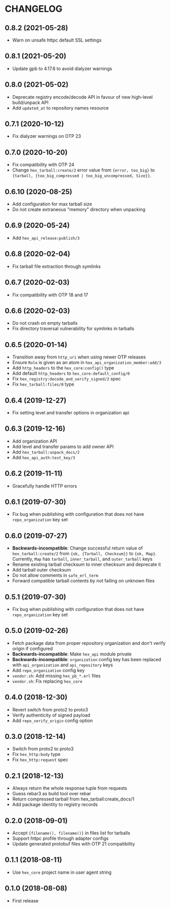 # CHANGELOG

## 0.8.2 (2021-05-28)

* Warn on unsafe httpc default SSL settings

## 0.8.1 (2021-05-20)

* Update gpb to 4.17.6 to avoid dialyzer warnings

## 0.8.0 (2021-05-02)

* Deprecate registry encode/decode API in favour of new high-level build/unpack API
* Add `updated_at` to repository names resource

## 0.7.1 (2020-10-12)

* Fix dialyzer warnings on OTP 23

## 0.7.0 (2020-10-20)

* Fix compatibility with OTP 24
* Change `hex_tarball:create/2` error value from `{error, too_big}` to `{tarball, {too_big_compressed | too_big_uncompressed, Size}}`.

## 0.6.10 (2020-08-25)

* Add configuration for max tarball size
* Do not create extraneous "memory" directory when unpacking

## 0.6.9 (2020-05-24)

* Add `hex_api_release:publish/3`

## 0.6.8 (2020-02-04)

* Fix tarball file extraction through symlinks

## 0.6.7 (2020-02-03)

* Fix compatibility with OTP 18 and 17

## 0.6.6 (2020-02-03)

* Do not crash on empty tarballs
* Fix directory traversal vulnerability for symlinks in tarballs

## 0.6.5 (2020-01-14)

* Transition away from `http_uri` when using newer OTP releases
* Ensure `Role` is given as an atom in `hex_api_organization_member:add/3`
* Add `http_headers` to the `hex_core:config()` type
* Add default `http_headers` to `hex_core:default_config/0`
* Fix `hex_registry:decode_and_verify_signed/2` spec
* Fix `hex_tarball:files/0` type

## 0.6.4 (2019-12-27)

* Fix setting level and transfer options in organization api

## 0.6.3 (2019-12-16)

* Add organization API
* Add level and transfer params to add owner API
* Add `hex_tarball:unpack_docs/2`
* Add `hex_api_auth:test_key/3`

## 0.6.2 (2019-11-11)

* Gracefully handle HTTP errors

## 0.6.1 (2019-07-30)

* Fix bug when publishing with configuration that does not have `repo_organization` key set

## 0.6.0 (2019-07-27)

* **Backwards-incompatible**: Change successful return value of `hex_tarball:create/2` from
  `{ok, {Tarball, Checksum}}` to `{ok, Map}`. Currently, `Map` has `tarball`, `inner_tarball`,
  and `outer_tarball` keys
* Rename existing tarball checksum to inner checksum and deprecate it
* Add tarball outer checksum
* Do not allow comments in `safe_erl_term`
* Forward compatible tarball contents by not failing on unknown files

## 0.5.1 (2019-07-30)

* Fix bug when publishing with configuration that does not have `repo_organization` key set

## 0.5.0 (2019-02-26)

* Fetch package data from proper repository organization and don't verify origin if configured
* **Backwards-incompatible**: Make `hex_api` module private
* **Backwards-incompatible**: `organization` config key has been replaced with `api_organization`
  and `api_repository` keys
* Add `repo_organization` config key
* `vendor.sh`: Add missing `hex_pb_*.erl` files
* `vendor.sh`: Fix replacing `hex_core`

## 0.4.0 (2018-12-30)

* Revert switch from proto2 to proto3
* Verify authenticity of signed payload
* Add `repo_verify_origin` config option

## 0.3.0 (2018-12-14)

* Switch from proto2 to proto3
* Fix `hex_http:body` type
* Fix `hex_http:request` spec

## 0.2.1 (2018-12-13)

* Always return the whole response tuple from requests
* Guess rebar3 as build tool over rebar
* Return compressed tarball from hex_tarball:create_docs/1
* Add package identity to registry records

## 0.2.0 (2018-09-01)

* Accept `{filename(), filename()}` in files list for tarballs
* Support httpc profile through adapter configs
* Update generated protobuf files with OTP 21 compatibility

## 0.1.1 (2018-08-11)

* Use `hex_core` project name in user agent string

## 0.1.0 (2018-08-08)

* First release
